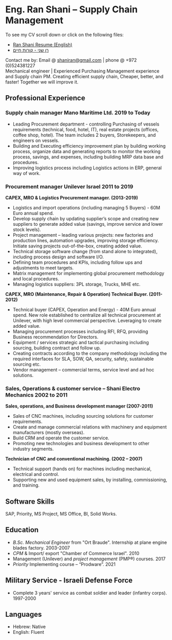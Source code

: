 # Eng. Ran Shani – Supply Chain Management 
To see my CV scroll down or click on the following files:
* [Ran Shani Resume (English)](https://github.com/shaniran/shaniran/files/6708258/Ran.Shani.Resume.pdf)
* [רן שני - קורות חיים ](https://github.com/shaniran/shaniran/files/6711111/RanShaniCV.pdf)

Contact me by: Email @ [shaniran@gmail.com](mailto:shaniran@gmail.com)  | phone @ +972 (0)524381227   
Mechanical engineer | Experienced Purchasing Management experience and Supply chain PM.
Creating efficient supply chain, Cheaper, better, and faster! Together we will improve it.
## Professional Experience
### Supply chain manager Mano Maritime Ltd.												2019 to Today
*	Leading Procurement department - controlling Purchasing of vessels requirements (technical, food, hotel, IT), real estate projects (offices, coffee shop, hotel). The team includes 2 buyers, Storekeepers, and engineers on vessels.
*	Building and Executing efficiency improvement plan by building working process, organize data and generating reports to monitor the working process, savings, and expenses, including building MRP data base and procedures.
*	Improving logistics process including Logistics actions in ERP, general way of work. 

### Procurement manager Unilever Israel												2011 to 2019
**CAPEX, MRO & Logistics Procurement manager. (2013-2019)**
*	Logistics and import operations (including managing 5 Buyers) - 60M Euro annual spend. 
*	Develop supply chain by updating supplier’s scope and creating new suppliers to generate added value (savings, improve service and lower stock levels).
*	Project management – leading various projects: new factories and production lines, automation upgrades, improving storage efficiency. Initiate saving projects out-of-the-box, creating added value.
*	Technical storage software change (from stand alone to integrated), including process design and software I/O.  
*	Defining team procedures and KPIs, including follow ups and adjustments to meet targets. 
*	Matrix management for implementing global procurement methodology and local procedures.
*	Managing logistics suppliers: 3PL storage, Trucks, MHE etc.

**CAPEX, MRO (Maintenance, Repair & Operation) Technical Buyer. (2011-2012)**
*	Technical buyer (CAPEX, Operation and Energy) - 40M Euro annual spend. New role established to centralize all technical procurement at Unilever, with high level commercial perspective. Leveraging to create added value. 
*	Managing procurement processes including RFI, RFQ, providing Business recommendation for Directors.
*	Equipment / services strategic and tactical purchasing including sourcing, building contract and follow up.
*	Creating contracts according to the company methodology including the required interfaces for SLA, SOW, QA, security, safety, sustainable sourcing etc.
*	Vendor management – commercial terms, service level and ad hoc solutions.      
	
### Sales, Operations & customer service – Shani Electro Mechanics									2002 to 2011
**Sales, operations, and Business development manager (2007-2011)**
*	Sales of CNC machines, including sourcing solutions for customer requirements.
*	Create and manage commercial relations with machinery and equipment manufacturers (mostly overseas).
*	Build CRM and operate the customer service.
*	Promoting new technologies and business development to other industry segments.

**Technician of CNC and conventional machining. (2002 – 2007)**
*	Technical support (hands on) for machines including mechanical, electrical and control.
*	Supporting new and used equipment sales, by installing, commissioning, and training.
## Software Skills
SAP, Priority, MS Project, MS Office, BI, Solid Works.	
## Education
*	*B.Sc. Mechanical Engineer* from "Ort Braude". Internship at plane engine blades factory.                                       2003-2007
*	*CPM* & Import/ export "Chamber of Commerce Israel".										2010
*	Management (Unilever) and *project management* (PMP®) courses.									2017
*	*Priority* Implementing course – “Prodware”.											2021

## Military Service - Israeli Defense Force
*	Complete 3 years' service as combat soldier and leader (infantry corps). 							1997-2000
## Languages	
*	Hebrew: Native     
*	English: Fluent	






<!--
**shaniran/shaniran** is a ✨ _special_ ✨ repository because its `README.md` (this file) appears on your GitHub profile.

Here are some ideas to get you started:

- 🔭 I’m currently working on ...
- 🌱 I’m currently learning ...
- 👯 I’m looking to collaborate on ...
- 🤔 I’m looki[CVRS.pdf](https://github.com/shaniran/shaniran/files/6706739/CVRS.pdf)
ng for help with ...
- 💬 Ask me about ...
- 📫 How to reach me: ...
- 😄 Pronouns: ...
- ⚡ Fun fact: ...
-->
